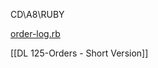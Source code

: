 CD\\A8\\RUBY

[order-log.rb](https://github.com/santimcs/A8/blob/main/order-log.rb)

[[DL 125-Orders - Short Version]]